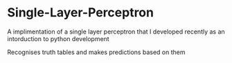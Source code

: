 # Single-Layer-Perceptron

A implimentation of a single layer perceptron that I developed recently as an intorduction to python development

Recognises truth tables and makes predictions based on them

